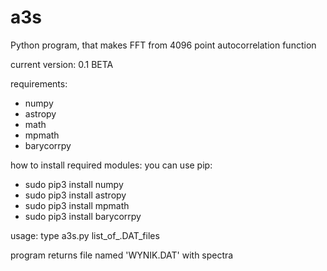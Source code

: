# a3s
Python program, that makes FFT from 4096 point autocorrelation function

current version: 0.1 BETA

requirements:
- numpy
- astropy
- math
- mpmath
- barycorrpy

how to install required modules:
you can use pip:

- sudo pip3 install numpy
- sudo pip3 install astropy
- sudo pip3 install mpmath
- sudo pip3 install barycorrpy

usage:
type a3s.py list_of_.DAT_files

program  returns file named 'WYNIK.DAT' with spectra
